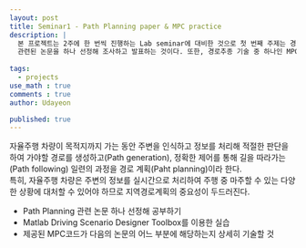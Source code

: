 ```yaml
---
layout: post
title: Seminar1 - Path Planning paper & MPC practice
description: |
  본 프로젝트는 2주에 한 번씩 진행하는 Lab seminar에 대비한 것으로 첫 번째 주제는 경로 계획과
  관련된 논문을 하나 선정해 조사하고 발표하는 것이다. 또한, 경로추종 기술 중 하나인 MPC를 직접 실습해본다.
  
tags:
  - projects
use_math : true
comments : true
author: Udayeon

published: true
---
```


자율주행 차량이 목적지까지 가는 동안 주변을 인식하고 정보를 처리해 적절한 판단을 하여 
가야할 경로를 생성하고(Path generation), 정확한 제어를 통해 길을 따라가는(Path following) 
일련의 과정을 경로 계획(Paht planning)이라 한다.  
특히, 자율주행 차량은 주변의 정보를 실시간으로 처리하여 주행 중 마주할 수 있는 다양한 상황에 
대처할 수 있어야 하므로 지역경로계획의 중요성이 두드러진다. 

  
- Path Planning 관련 논문 하나 선정해 공부하기
- Matlab Driving Scenario Designer Toolbox를 이용한 실습
- 제공된 MPC코드가 다음의 논문의 어느 부분에 해당하는지 상세히 기술할 것
